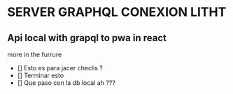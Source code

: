 # SERVER GRAPHQL CONEXION LITHT


## Api local with grapql to pwa in react

more in the furrure


- [] Esto es para jacer checlis ?
- [] Terminar esto
- [] Que paso con la db local ah ???